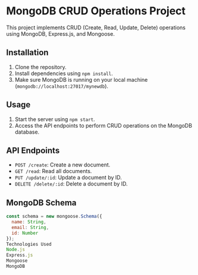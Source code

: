# MongoDB CRUD Operations Project

This project implements CRUD (Create, Read, Update, Delete) operations using MongoDB, Express.js, and Mongoose.

## Installation

1. Clone the repository.
2. Install dependencies using `npm install`.
3. Make sure MongoDB is running on your local machine (`mongodb://localhost:27017/mynewdb`).

## Usage

1. Start the server using `npm start`.
2. Access the API endpoints to perform CRUD operations on the MongoDB database.

## API Endpoints

- `POST /create`: Create a new document.
- `GET /read`: Read all documents.
- `PUT /update/:id`: Update a document by ID.
- `DELETE /delete/:id`: Delete a document by ID.

## MongoDB Schema

```javascript
const schema = new mongoose.Schema({
  name: String,
  email: String,
  id: Number
});
Technologies Used
Node.js
Express.js
Mongoose
MongoDB
